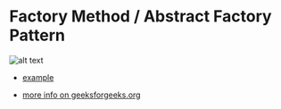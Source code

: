 # Factory Method / Abstract Factory Pattern

![alt text](https://media.geeksforgeeks.org/wp-content/uploads/AbstractFactoryPattern-2.png "image from geeksforgeeks.org")


- [example](https://github.com/emanueltrandafir/java-course/blob/master/src/examples/design_patterns/creational/FactoryMethod.java) 

- [more info on geeksforgeeks.org](https://www.geeksforgeeks.org/abstract-factory-pattern/) 
